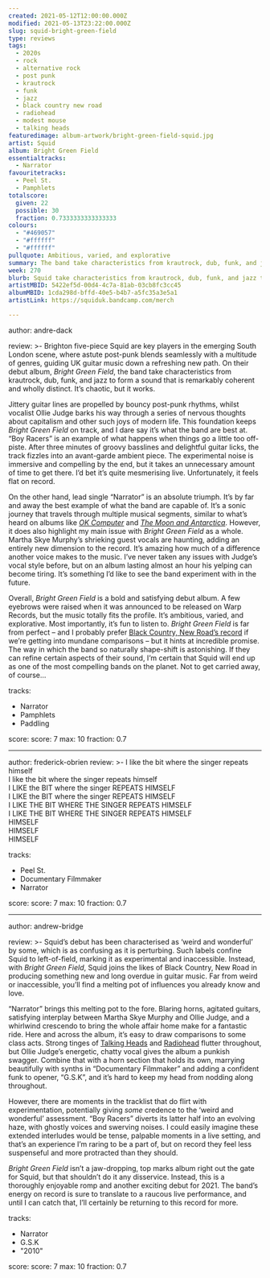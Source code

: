 ```yaml
---
created: 2021-05-12T12:00:00.000Z
modified: 2021-05-13T23:22:00.000Z
slug: squid-bright-green-field
type: reviews
tags:
  - 2020s
  - rock
  - alternative rock
  - post punk
  - krautrock
  - funk
  - jazz
  - black country new road
  - radiohead
  - modest mouse
  - talking heads
featuredimage: album-artwork/bright-green-field-squid.jpg
artist: Squid
album: Bright Green Field
essentialtracks:
  - Narrator
favouritetracks:
  - Peel St.
  - Pamphlets
totalscore:
  given: 22
  possible: 30
  fraction: 0.7333333333333333
colours:
  - "#469057"
  - "#ffffff"
  - "#ffffff"
pullquote: Ambitious, varied, and explorative
summary: The band take characteristics from krautrock, dub, funk, and jazz to form a sound that is remarkably coherent and wholly distinct. It’s chaotic, but it works.
week: 270
blurb: Squid take characteristics from krautrock, dub, funk, and jazz to form a sound that is remarkably coherent and wholly distinct. It’s chaotic, but it works.
artistMBID: 5422ef5d-00d4-4c7a-81ab-03cb8fc3cc45
albumMBID: 1cda298d-bffd-40e5-b4b7-a5fc35a3e5a1
artistLink: https://squiduk.bandcamp.com/merch

---
```

author: andre-dack

review: >-
  Brighton five-piece Squid are key players in the emerging South London scene, where astute post-punk blends seamlessly with a multitude of genres, guiding UK guitar music down a refreshing new path. On their debut album, _Bright Green Field_, the band take characteristics from krautrock, dub, funk, and jazz to form a sound that is remarkably coherent and wholly distinct. It’s chaotic, but it works.

  Jittery guitar lines are propelled by bouncy post-punk rhythms, whilst vocalist Ollie Judge barks his way through a series of nervous thoughts about capitalism and other such joys of modern life. This foundation keeps _Bright Green Field_ on track, and I dare say it’s what the band are best at. “Boy Racers” is an example of what happens when things go a little too off-piste. After three minutes of groovy basslines and delightful guitar licks, the track fizzles into an avant-garde ambient piece. The experimental noise is immersive and compelling by the end, but it takes an unnecessary amount of time to get there. I’d bet it’s quite mesmerising live. Unfortunately, it feels flat on record.

  On the other hand, lead single “Narrator” is an absolute triumph. It’s by far and away the best example of what the band are capable of. It’s a sonic journey that travels through multiple musical segments, similar to what’s heard on albums like _[OK Computer](/reviews/radiohead-ok-computer/)_ and _[The Moon and Antarctica](/reviews/modest-mouse-the-moon-and-antarctica/)_. However, it does also highlight my main issue with _Bright Green Field_ as a whole. Martha Skye Murphy’s shrieking guest vocals are haunting, adding an entirely new dimension to the record. It’s amazing how much of a difference another voice makes to the music. I’ve never taken any issues with Judge’s vocal style before, but on an album lasting almost an hour his yelping can become tiring. It’s something I’d like to see the band experiment with in the future.

  Overall, _Bright Green Field_ is a bold and satisfying debut album. A few eyebrows were raised when it was announced to be released on Warp Records, but the music totally fits the profile. It’s ambitious, varied, and explorative. Most importantly, it’s fun to listen to. _Bright Green Field_ is far from perfect – and I probably prefer [Black Country, New Road’s record](/reviews/black-country-new-road-for-the-first-time/) if we’re getting into mundane comparisons – but it hints at incredible promise. The way in which the band so naturally shape-shift is astonishing. If they can refine certain aspects of their sound, I’m certain that Squid will end up as one of the most compelling bands on the planet. Not to get carried away, of course...

tracks:
  - Narrator
  - Pamphlets
  - Paddling

score:
  score: 7
  max: 10
  fraction: 0.7

---
author: frederick-obrien
review: >-
  I like the bit where the singer repeats himself <br>
  I like the bit where the singer repeats himself <br>
  I LIKE the BIT where the singer REPEATS HIMSELF <br>
  I LIKE the BIT where the singer REPEATS HIMSELF <br>
  I LIKE THE BIT WHERE THE SINGER REPEATS HIMSELF <br>
  I LIKE THE BIT WHERE THE SINGER REPEATS HIMSELF <br>
  HIMSELF <br>
  HIMSELF <br>
  HIMSELF <br>

tracks:
  - Peel St.
  - Documentary Filmmaker
  - Narrator

score:
  score: 7
  max: 10
  fraction: 0.7

---
author: andrew-bridge

review: >-
  Squid’s debut has been characterised as ‘weird and wonderful’ by some, which is as confusing as it is perturbing. Such labels confine Squid to left-of-field, marking it as experimental and inaccessible. Instead, with _Bright Green Field_, Squid joins the likes of Black Country, New Road in producing something new and long overdue in guitar music. Far from weird or inaccessible, you’ll find a melting pot of influences you already know and love.

  “Narrator” brings this melting pot to the fore. Blaring horns, agitated guitars, satisfying interplay between Martha Skye Murphy and Ollie Judge, and a whirlwind crescendo to bring the whole affair home make for a fantastic ride. Here and across the album, it’s easy to draw comparisons to some class acts. Strong tinges of [Talking Heads](/reviews/talking-heads-remain-in-light/) and [Radiohead](/reviews/radiohead-a-moon-shaped-pool/) flutter throughout, but Ollie Judge’s energetic, chatty vocal gives the album a punkish swagger. Combine that with a horn section that holds its own, marrying beautifully with synths in “Documentary Filmmaker” and adding a confident funk to opener, “G.S.K”, and it’s hard to keep my head from nodding along throughout.

  However, there are moments in the tracklist that do flirt with experimentation, potentially giving _some_ credence to the ‘weird and wonderful’ assessment. “Boy Racers” diverts its latter half into an evolving haze, with ghostly voices and swerving noises. I could easily imagine these extended interludes would be tense, palpable moments in a live setting, and that’s an experience I’m raring to be a part of, but on record they feel less suspenseful and more protracted than they should.

  _Bright Green Field_ isn’t a jaw-dropping, top marks album right out the gate for Squid, but that shouldn’t do it any disservice. Instead, this is a thoroughly enjoyable romp and another exciting debut for 2021. The band’s energy on record is sure to translate to a raucous live performance, and until I can catch that, I’ll certainly be returning to this record for more.

tracks:
  - Narrator
  - G.S.K
  - "2010"

score:
  score: 7
  max: 10
  fraction: 0.7
